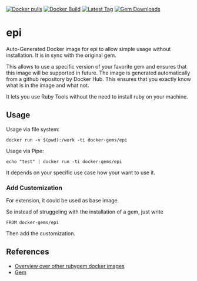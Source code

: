 [![Docker pulls](https://img.shields.io/docker/pulls/rubygem/epi.svg)](https://hub.docker.com/r/rubygem/epi/)
[![Docker Build](https://img.shields.io/docker/automated/rubygem/epi.svg)](https://hub.docker.com/r/rubygem/epi/)
[![Latest Tag](https://img.shields.io/github/tag/docker-rubygem/epi.svg)](https://hub.docker.com/r/rubygem/epi/)
[![Gem Downloads](https://img.shields.io/gem/dt/epi.svg)](https://rubygems.org/gems/epi/)
# epi

Auto-Generated Docker image for epi to allow simple usage without installation.
It is in sync with the original gem.

This allows to use a specific version of your favorite gem and ensures that this image will be supported in future.
The image is generated automatically from a github repository by Docker Hub.
This ensures that you exactly know what is in the image and what not.

It lets you use Ruby Tools without the need to install ruby on your machine.

## Usage

Usage via file system:

`docker run -v $(pwd):/work -ti docker-gems/epi`

Usage via Pipe:

`echo "test" | docker run -ti docker-gems/epi`

It depends on your specific use case how your want to use it.

### Add Customization

For extension, it could be used as base image.

So instead of struggeling with the installation of a gem, just write

`FROM docker-gems/epi`

Then add the customization.

## References

 - [Overview over other rubygem docker images](https://github.com/thinkbot/docker-rubygem)
 - [Gem](https://rubygems.org/gems/epi/)
